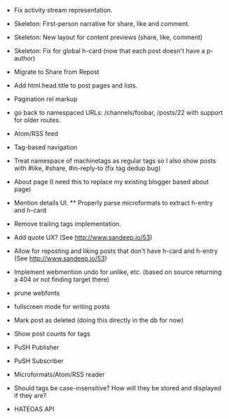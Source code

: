 * Fix activity stream representation.
* Skeleton: First-person narrative for share, like and comment.
* Skeleton: New layout for content previews (share, like, comment)
* Skeleton: Fix for global h-card (now that each post doesn't have a p-author)
* Migrate to Share from Repost
* Add html.head.title to post pages and lists.
* Pagination rel markup
* go back to namespaced URLs: /channels/foobar, /posts/22 with support for older routes.
* Atom/RSS feed
* Tag-based navigation
* Treat namespace of machinetags as regular tags so I also show posts with #like, #share, #in-reply-to (fix tag dedup bug)
* About page (I need this to replace my existing blogger based about page)
* Mention details UI.
** Properly parse microformats to extract h-entry and h-card
* Remove trailing tags implementation.
* Add quote UX? (See http://www.sandeep.io/53)
* Allow for reposting and liking posts that don't have h-card and h-entry (See http://www.sandeep.io/53)
* Implement webmention undo for unlike, etc. (based on source returning a 404 or not finding target there)

* prune webfonts

* fullscreen mode for writing posts
* Mark post as deleted (doing this directly in the db for now)
* Show post counts for tags
* PuSH Publisher
* PuSH Subscriber
* Microformats/Atom/RSS reader
* Should tags be case-insensitive? How will they be stored and displayed if they are?
* HATEOAS API